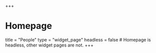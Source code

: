 +++
# Homepage
title = "People"
type = "widget_page"
headless = false # Homepage is headless, other widget pages are not.
+++
